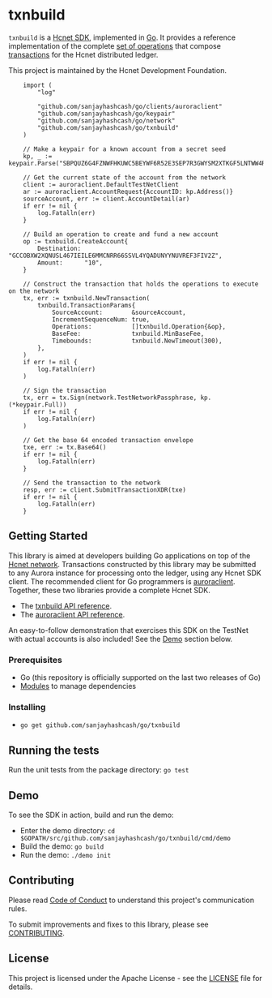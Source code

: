 # txnbuild

`txnbuild` is a [Hcnet SDK](https://developers.hcnet.org/docs/software-and-sdks/), implemented in [Go](https://golang.org/). It provides a reference implementation of the complete [set of operations](https://developers.hcnet.org/docs/start/list-of-operations/) that compose [transactions](https://developers.hcnet.org/docs/glossary/transactions/) for the Hcnet distributed ledger.

This project is maintained by the Hcnet Development Foundation.

```golang
    import (
        "log"
        
        "github.com/sanjayhashcash/go/clients/auroraclient"
        "github.com/sanjayhashcash/go/keypair"
        "github.com/sanjayhashcash/go/network"
        "github.com/sanjayhashcash/go/txnbuild"
    )
    
    // Make a keypair for a known account from a secret seed
    kp, _ := keypair.Parse("SBPQUZ6G4FZNWFHKUWC5BEYWF6R52E3SEP7R3GWYSM2XTKGF5LNTWW4R")
    
    // Get the current state of the account from the network
    client := auroraclient.DefaultTestNetClient
    ar := auroraclient.AccountRequest{AccountID: kp.Address()}
    sourceAccount, err := client.AccountDetail(ar)
    if err != nil {
        log.Fatalln(err)
    }
    
    // Build an operation to create and fund a new account
    op := txnbuild.CreateAccount{
        Destination: "GCCOBXW2XQNUSL467IEILE6MMCNRR66SSVL4YQADUNYYNUVREF3FIV2Z",
        Amount:      "10",
    }
    
    // Construct the transaction that holds the operations to execute on the network
    tx, err := txnbuild.NewTransaction(
        txnbuild.TransactionParams{
            SourceAccount:        &sourceAccount,
            IncrementSequenceNum: true,
            Operations:           []txnbuild.Operation{&op},
            BaseFee:              txnbuild.MinBaseFee,
            Timebounds:           txnbuild.NewTimeout(300),
        },
    )
    if err != nil {
        log.Fatalln(err)
    )
    
    // Sign the transaction
    tx, err = tx.Sign(network.TestNetworkPassphrase, kp.(*keypair.Full))
    if err != nil {
        log.Fatalln(err)
    )
    
    // Get the base 64 encoded transaction envelope
    txe, err := tx.Base64()
    if err != nil {
        log.Fatalln(err)
    }
    
    // Send the transaction to the network
    resp, err := client.SubmitTransactionXDR(txe)
    if err != nil {
        log.Fatalln(err)
    }
```

## Getting Started
This library is aimed at developers building Go applications on top of the [Hcnet network](https://www.hcnet.org/). Transactions constructed by this library may be submitted to any Aurora instance for processing onto the ledger, using any Hcnet SDK client. The recommended client for Go programmers is [auroraclient](https://github.com/sanjayhashcash/go/tree/master/clients/auroraclient). Together, these two libraries provide a complete Hcnet SDK.

* The [txnbuild API reference](https://godoc.org/github.com/sanjayhashcash/go/txnbuild).
* The [auroraclient API reference](https://godoc.org/github.com/sanjayhashcash/go/clients/auroraclient).

An easy-to-follow demonstration that exercises this SDK on the TestNet with actual accounts is also included! See the [Demo](#demo) section below.

### Prerequisites
* Go (this repository is officially supported on the last two releases of Go)
* [Modules](https://github.com/golang/go/wiki/Modules) to manage dependencies

### Installing
* `go get github.com/sanjayhashcash/go/txnbuild`

## Running the tests
Run the unit tests from the package directory: `go test`

## Demo
To see the SDK in action, build and run the demo:
* Enter the demo directory: `cd $GOPATH/src/github.com/sanjayhashcash/go/txnbuild/cmd/demo`
* Build the demo: `go build`
* Run the demo: `./demo init`


## Contributing
Please read [Code of Conduct](https://github.com/sanjayhashcash/.github/blob/master/CODE_OF_CONDUCT.md) to understand this project's communication rules.

To submit improvements and fixes to this library, please see [CONTRIBUTING](../CONTRIBUTING.md).

## License
This project is licensed under the Apache License - see the [LICENSE](../../LICENSE) file for details.
